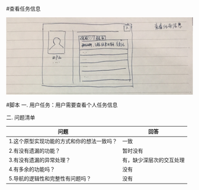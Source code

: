#查看任务信息

![](/assets/查看任务信息.JPG)

#脚本
一. 用户任务：用户需要查看个人任务信息

二. 问题清单

| 问题 | 回答 |
| --- |---|
|1.这个原型实现功能的方式和你的想法一致吗？ |一致|
|2.有没有遗漏的功能？|暂时没有|
|3.有没有遗漏的异常处理？|有，缺少深层次的交互处理|
|4.有多余的功能吗？|没有|
|5.导航的逻辑性和完整性有问题吗？|没有|

